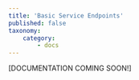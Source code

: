 ```yaml
---
title: 'Basic Service Endpoints'
published: false
taxonomy:
    category:
        - docs
---
```


[DOCUMENTATION COMING SOON!]